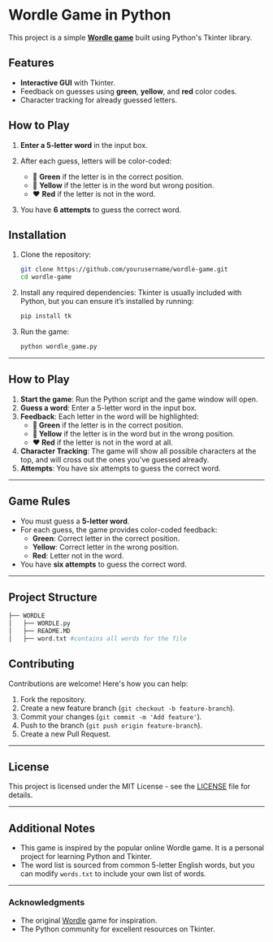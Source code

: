 # Wordle Game in Python

This project is a simple [**Wordle game**](https://en.wikipedia.org/wiki/Wordle) built using Python's Tkinter library.

## Features
- **Interactive GUI** with Tkinter.
- Feedback on guesses using **green**, **yellow**, and **red** color codes.
- Character tracking for already guessed letters.

## How to Play
1. **Enter a 5-letter word** in the input box.
2. After each guess, letters will be color-coded:
   - 💚 **Green** if the letter is in the correct position.
   - 💛 **Yellow** if the letter is in the word but wrong position.
   - ❤️ **Red** if the letter is not in the word.

3. You have **6 attempts** to guess the correct word.

## Installation

1. Clone the repository:
   ```bash
   git clone https://github.com/yourusername/wordle-game.git
   cd wordle-game
    ```

2. Install any required dependencies:
    Tkinter is usually included with Python, but you can ensure it’s installed by running:
    ```bash
    pip install tk
    ```

3. Run the game:
    ```bash
    python wordle_game.py
    ```

---

## How to Play

1. **Start the game**: Run the Python script and the game window will open.
2. **Guess a word**: Enter a 5-letter word in the input box.
3. **Feedback**: Each letter in the word will be highlighted:
   - **💚 Green** if the letter is in the correct position.
   - **💛 Yellow** if the letter is in the word but in the wrong position.
   - **❤️ Red** if the letter is not in the word at all.
4. **Character Tracking**: The game will show all possible characters at the top, and will cross out the ones you’ve guessed already.
5. **Attempts**: You have six attempts to guess the correct word.

---

## Game Rules

- You must guess a **5-letter word**.
- For each guess, the game provides color-coded feedback:
  - **Green**: Correct letter in the correct position.
  - **Yellow**: Correct letter in the wrong position.
  - **Red**: Letter not in the word.
- You have **six attempts** to guess the correct word.

---

## Project Structure

```bash
├── WORDLE
│   ├── WORDLE.py
│   ├── README.MD
│   ├── word.txt #contains all words for the file


```

## Contributing

Contributions are welcome! Here's how you can help:
1. Fork the repository.
2. Create a new feature branch (`git checkout -b feature-branch`).
3. Commit your changes (`git commit -m 'Add feature'`).
4. Push to the branch (`git push origin feature-branch`).
5. Create a new Pull Request.

---

## License

This project is licensed under the MIT License - see the [LICENSE](LICENSE) file for details.

---

## Additional Notes

- This game is inspired by the popular online Wordle game. It is a personal project for learning Python and Tkinter.
- The word list is sourced from common 5-letter English words, but you can modify `words.txt` to include your own list of words.

---

### Acknowledgments
- The original [Wordle](https://www.powerlanguage.co.uk/wordle/) game for inspiration.
- The Python community for excellent resources on Tkinter.

